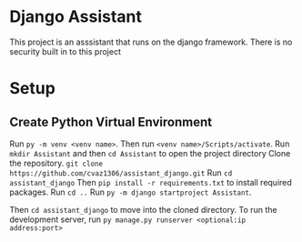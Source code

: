 # Django Assistant
This project is an asssistant that runs on the django framework.
There is no security built in to this project
# Setup
## Create Python Virtual Environment
Run ```py -m venv <venv name>```.
Then run ```<venv name>/Scripts/activate```.
Run ```mkdir Assistant``` and then ```cd Assistant``` to open the project directory
Clone the repository. ```git clone https://github.com/cvaz1306/assistant_django.git```
Run ```cd assistant_django```
Then ```pip install -r requirements.txt``` to install required packages.
Run ```cd ..```
Run ```py -m django startproject Assistant```.

Then ```cd assistant_django``` to move into the cloned directory.
To run the development server, run ```py manage.py runserver <optional:ip address:port>```
